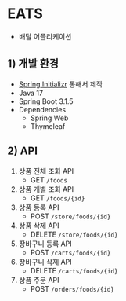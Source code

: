 # EATS
- 배달 어플리케이션

## 1) 개발 환경
- [Spring Initializr](https://start.spring.io/) 통해서 제작
- Java 17
- Spring Boot 3.1.5
- Dependencies
  - Spring Web
  - Thymeleaf

## 2) API
1. 상품 전체 조회 API
   - GET `/foods`
2. 상품 개별 조회 API
   - GET `/foods/{id}`
3. 상품 등록 API
   - POST `/store/foods/{id}`
4. 상품 삭제 API
   - DELETE `/store/foods/{id}`
5. 장바구니 등록 API
   - POST `/carts/foods/{id}`
6. 장바구니 삭제 API
   - DELETE `/carts/foods/{id}`
7. 상품 주문 API
   - POST `/orders/foods/{id}`